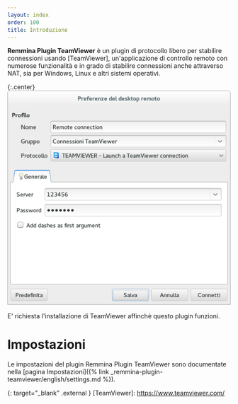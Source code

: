 ```yaml
---
layout: index
order: 100
title: Introduzione
---
```

**Remmina Plugin TeamViewer** è un plugin di protocollo libero per stabilire
connessioni usando [TeamViewer], un'applicazione di controllo remoto con
numerose funzionalità e in grado di stabilire connessioni anche attraverso NAT,
sia per Windows, Linux e altri sistemi operativi.

{:.center}
![Impostazioni generali](/resources/remmina-plugin-teamviewer/archive/latest/italian/general.png)
          
E' richiesta l'installazione di TeamViewer affinchè questo plugin funzioni.

# Impostazioni

Le impostazioni del plugin Remmina Plugin TeamViewer sono documentate nella
[pagina Impostazioni]({% link _remmina-plugin-teamviewer/english/settings.md %}).

{: target="_blank" .external }
[TeamViewer]: https://www.teamviewer.com/
